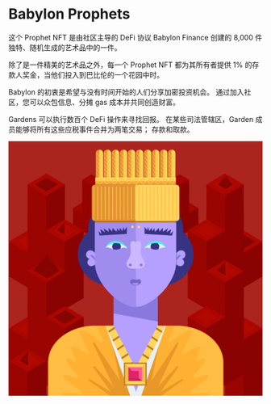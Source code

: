 # Babylon Prophets

这个 Prophet NFT 是由社区主导的 DeFi 协议 Babylon Finance 创建的 8,000 件独特、随机生成的艺术品中的一件。

除了是一件精美的艺术品之外，每一个 Prophet NFT 都为其所有者提供 1% 的存款人奖金，当他们投入到巴比伦的一个花园中时。

Babylon 的初衷是希望与没有时间开始的人们分享加密投资机会。 通过加入社区，您可以众包信息、分摊 gas 成本并共同创造财富。

Gardens 可以执行数百个 DeFi 操作来寻找回报。 在某些司法管辖区，Garden 成员能够将所有这些应税事件合并为两笔交易； 存款和取款。

![nft](unnamed.png)

